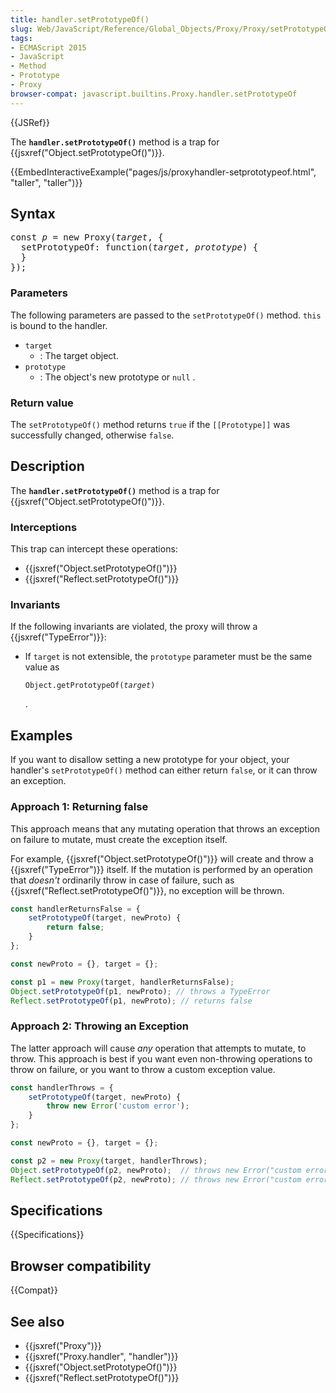 ```yaml
---
title: handler.setPrototypeOf()
slug: Web/JavaScript/Reference/Global_Objects/Proxy/Proxy/setPrototypeOf
tags:
- ECMAScript 2015
- JavaScript
- Method
- Prototype
- Proxy
browser-compat: javascript.builtins.Proxy.handler.setPrototypeOf
---
```

{{JSRef}}

The **`handler.setPrototypeOf()`** method is a trap for
{{jsxref("Object.setPrototypeOf()")}}.

{{EmbedInteractiveExample("pages/js/proxyhandler-setprototypeof.html", "taller",
  "taller")}}

## Syntax

<pre class="brush: js">
const <var>p</var> = new Proxy(<var>target</var>, {
  setPrototypeOf: function(<var>target</var>, <var>prototype</var>) {
  }
});
</pre>

### Parameters

The following parameters are passed to the `setPrototypeOf()` method. `this` is
bound to the handler.

- `target`
  - : The target object.
- `prototype`
  - : The object's new prototype or `null` .

### Return value

The `setPrototypeOf()` method returns `true` if the `[[Prototype]]` was
successfully changed, otherwise `false`.

## Description

The **`handler.setPrototypeOf()`** method is a trap for
{{jsxref("Object.setPrototypeOf()")}}.

### Interceptions

This trap can intercept these operations:

- {{jsxref("Object.setPrototypeOf()")}}
- {{jsxref("Reflect.setPrototypeOf()")}}

### Invariants

If the following invariants are violated, the proxy will throw a
{{jsxref("TypeError")}}:

- If `target` is not extensible, the `prototype` parameter must be the same
  value as

  <code>Object.getPrototypeOf(<var>target</var>)</code>

  .

## Examples

If you want to disallow setting a new prototype for your object, your handler's
`setPrototypeOf()` method can either return `false`, or it can throw an
exception.

### Approach 1: Returning false

This approach means that any mutating operation that throws an exception on
failure to mutate, must create the exception itself.

For example, {{jsxref("Object.setPrototypeOf()")}} will create and
throw a {{jsxref("TypeError")}} itself. If the mutation is performed by
an operation that _doesn't_ ordinarily throw in case of failure, such as
{{jsxref("Reflect.setPrototypeOf()")}}, no exception will be
thrown.

```js
const handlerReturnsFalse = {
    setPrototypeOf(target, newProto) {
        return false;
    }
};

const newProto = {}, target = {};

const p1 = new Proxy(target, handlerReturnsFalse);
Object.setPrototypeOf(p1, newProto); // throws a TypeError
Reflect.setPrototypeOf(p1, newProto); // returns false
```

### Approach 2: Throwing an Exception

The latter approach will cause _any_ operation that attempts to mutate, to
throw. This approach is best if you want even non-throwing operations to throw
on failure, or you want to throw a custom exception value.

```js
const handlerThrows = {
    setPrototypeOf(target, newProto) {
        throw new Error('custom error');
    }
};

const newProto = {}, target = {};

const p2 = new Proxy(target, handlerThrows);
Object.setPrototypeOf(p2, newProto);  // throws new Error("custom error")
Reflect.setPrototypeOf(p2, newProto); // throws new Error("custom error")
```

## Specifications

{{Specifications}}

## Browser compatibility

{{Compat}}

## See also

- {{jsxref("Proxy")}}
- {{jsxref("Proxy.handler", "handler")}}
- {{jsxref("Object.setPrototypeOf()")}}
- {{jsxref("Reflect.setPrototypeOf()")}}
